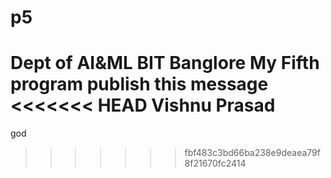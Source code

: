 # p5
Dept of AI&ML BIT
Banglore
My Fifth program
publish this message
<<<<<<< HEAD
Vishnu Prasad 
=======
god
>>>>>>> fbf483c3bd66ba238e9deaea79f8f21670fc2414
